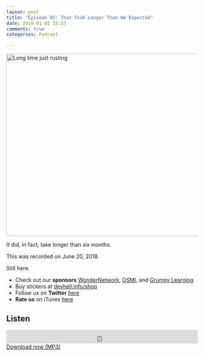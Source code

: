 ```yaml
---
layout: post
title: "Episode 95: That Took Longer Than We Expected"
date: 2019-01-02 15:57
comments: true
categories: Podcast

---
```


<a data-flickr-embed="true"  href="https://www.flickr.com/photos/sagegale/4291301760/in/photolist-7xd3vo-9rQWAJ-5W3nJQ-oLBtXH-dWor76-c5KjGC-7KaCE2-8NPnc9-9dgdxL-K1UNsd-pNFvaA-dfYTGj-cBRpuW-22DkhnD-aboFiV-7Mpa2K-axmvaf-dM4fdo-MRzisd-qtF2bA-apKYx5-8sfu1Q-d34hh3-smtnkP-f3MKD6-31mbLJ-dWdRtx-aijxst-FcLesC-7ZscPP-223zAJE-2781XUb-78Sw24-zmmVd-284JoNU-spTdXY-pG1WzC-UmmX9e-aCmz3f-2czBzoW-SnVjE3-dSu4Xt-2668UfU-riKBJY-cjhDRh-kFND2b-J2T4dp-au2jhs-23ou18i-7y291u" title="Long time just rusting"><img src="https://farm5.staticflickr.com/4063/4291301760_d5719eaca4_z.jpg" width="640" height="480" alt="Long time just rusting"></a>

It did, in fact, take longer than six months.

This was recorded on June 20, 2018.

Still here.

* Check out our **sponsors** [WonderNetwork](https://wondernetwork.com/), [OSMI](https://osmihelp.org), and [Grumpy Learning](https://grumpy-learning.com)
* Buy stickers at [devhell.info/shop](http://devhell.info/shop)
* Follow us on **Twitter** [here](https://twitter.com/dev_hell)
* **Rate us** on iTunes [here](http://itunes.apple.com/us/podcast/dev-hell/id489840699)

## Listen

<iframe frameborder='0' height='36px' scrolling='no' seamless src='https://simplecast.com/e/3f5663dc?style=dark' width='100%'></iframe>
<a href="http://audio.simplecast.com/3f5663dc.mp3" rel="enclosure">Download now (MP3)</a>